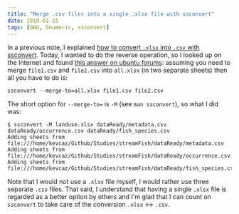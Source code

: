 ```yaml
---
title: "Merge .csv files into a single .xlsx file with ssconvert"
date: 2019-01-15
tags: [GNU, Gnumeric, ssconvert]
---
```


In a previous note, I explained [how to convert `.xlsx` into `.csv` with ssconvert](/notes/gnu/xlsx2csv/). Today, I wanted to do the reverse operation, so I looked up on the Internet and found [this answer on ubuntu forums](https://ubuntuforums.org/showthread.php?t=2263957): assuming you need to merge `file1.csv` and `file2.csv` into `all.xlsx` (in two separate sheets) then all you have to do is:

```
ssconvert --merge-to=all.xlsx file1.csv file2.csv
```

The short option for `--merge-to=` is `-M` (see `man ssconvert`), so what I did was:

```
$ ssconvert -M landuse.xlsx dataReady/metadata.csv dataReady/occurrence.csv dataReady/fish_species.csv
Adding sheets from file:///home/kevcaz/Github/Studies/streamFish/dataReady/metadata.csv
Adding sheets from file:///home/kevcaz/Github/Studies/streamFish/dataReady/occurrence.csv
Adding sheets from file:///home/kevcaz/Github/Studies/streamFish/dataReady/fish_species.csv
```

Note that I would not use a `.xlsx` file myself, I would rather use three separate `.csv` files. That said, I understand that having a single `.xlsx` file is regarded as a better option by others and I'm glad that I can count on `ssconvert` to take care of the conversion `.xlsx` :left_right_arrow: `.csv`.
